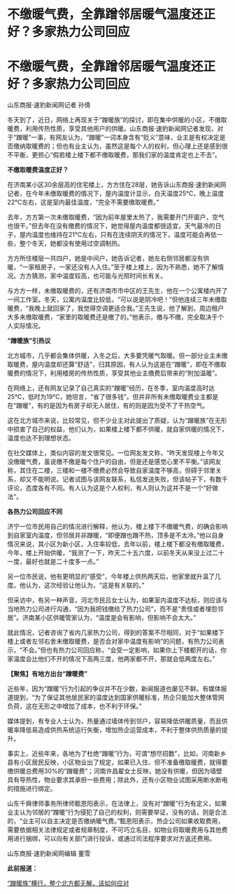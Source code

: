 # 不缴暖气费，全靠蹭邻居暖气温度还正好？多家热力公司回应

# 不缴暖气费，全靠蹭邻居暖气温度还正好？多家热力公司回应

山东商报·速豹新闻网记者 孙倩

冬天到了，近日，网络上再现关于“蹭暖族”的探讨，即在集中供暖的小区，不缴取暖费，利用传热性质，享受其他用户的供暖。山东商报·速豹新闻网记者发现，对于“蹭暖”一事，有网友认为，“蹭暖”一词本身含有“贬义”意味，业主是有权决定是否缴纳取暖费的；但也有业主认为，虽然这是每个人的权利，但心理上还是感到很不平衡，更担心“假若楼上楼下都不缴取暖费，那我们家的温度肯定也上不去”。

**不缴取暖费温度正好？**

在济南某小区30余层高的住宅楼上，方方住在28层，她告诉山东商报·速豹新闻网记者，在今年未缴取暖费的情况下，屋内温度计显示，白天温度25℃，晚上温度22℃左右，这是室内最佳温度，“完全不需要缴取暖费。”

去年，方方第一次未缴取暖费，“因为前年屋里太热了，我需要开门开窗户，空气也很干。”但去年在没有缴费的情况下，她觉得屋内温度都很适宜，天气最冷的日子，屋内温度也维持在21℃左右，只有在连续阴天的情况下，温度可能会再低一些，整个冬天，她都没有使用过空调制热。

方方所住楼层一共四户，她是中间户，她告诉记者，她左右侧邻居都没有供暖，“一家租房子，一家还没有人入住。”至于楼上楼上，因为不熟悉，她不了解情况。方方猜测，家中温度较高，也可能与光照时间长有关。

与方方一样，未缴取暖费的，还有济南市市中区的王先生，他在一个公寓楼内开了一间工作室。冬天，公寓内温度比较低，“可以说是阴冷吧！”但他连续三年未缴取暖费，“我晚上就回家了，我觉得空调更适合我。”王先生说，他了解到，周边租户大多未缴取暖费，“家里的取暖费还是缴了的。”他表示，缴与不缴，完全取决于个人实际情况。

**“蹭暖族”引热议**

北方城市，几乎都会集体供暖，入冬之后，大多要凭暖气取暖。但一部分业主未缴取暖费，屋内温度却还算“舒适”，归其原因，有人认为这是在“蹭暖”，即在不缴取暖费的情况下，利用楼房的传热性质，享受其他业主缴费后带来的“附加温暖”。

在网络上，还有网友记录了自己真实的“蹭暖”经历，在冬季，室内温度高时达25℃，低时为19℃，她坦言，“省了很多钱”。但并非所有未缴取暖费业主都是在“蹭暖”，有的是因为有房子却无人居住，有的则是因为受不了干热空气。

这在北方城市来说，比较常见，但不少业主对此提出了质疑，认为“蹭暖族”在无形中损害了自己的权益，他们认为，如果楼上楼下都不供暖，就自家供暖的情况下，温度也达不到理想状态。

在社交媒体上，类似内容的发文很常见。一位网友发文称，“昨天发现楼上今年又没缴暖气费，虽说缴不缴是每个住户的自由，但是还是感觉心里不平衡。”该网友称，其住在二楼，三楼和一楼不缴费必然会导致自家温度不够高，但碍于邻里关系，却又不能明说。记者试图与该网友联系，私信发送失败，但该帖子下，有数千评论，态度各有不同。有人认为这是个人权利，有人则认为这并不是一个“好做法”。

**各热力公司回应不同**

济宁一位市民用自己的情况进行解释，他认为，楼上楼下不缴暖气费，的确会影响到自家室内温度，但邻居并非蹭暖，“即便蹭也蹭不热，顶多是不太冷。”他以自身情况来说，其小区为新小区，入住率较低，去年以前，楼上楼下都没有缴取暖费，今年，楼上开始供暖，“我测了一下，昨天二十五六度，以前冬天从来没上过二十一度，最好也就是二十度多一点。”

另一位市民说，他有更明显的“感受”，今年楼上供热两天后，他家里就升温了几度。他认为，这次经验让他认为，“这是有关联的。”

但采访中，有另一种声音，河北市民吕女士认为，如果室内温度不达标，则应该与当地热力公司进行沟通，“因为我把钱缴给了热力公司”，而不是“责怪或者埋怨邻居”。济南某小区供暖管家认为，“温度是会有影响，但影响不会太大。”

就此情况，记者咨询了省内几家热力公司，得到的答案不尽相同，对于“如果楼下楼上或者左邻右舍未缴取暖费，是否会对家中温度有影响”的问题，有热力公司表示，“不会。”但也有热力公司回应称，“会受一定影响，如果你上下楼都开的话，你家温度会比他们不开的情况下高两三度，他两家都不开，那就会低两度左右。”

**【聚焦】有地方出台“蹭暖费”**

近些年，因为“蹭暖”行为引起的争议并不在少数，新闻报道也屡见不鲜。有媒体报道提到，“为了保证其他居民家的温度达到国家供暖标准，热企只能加大整体管网负荷，这在无形之中增加了成本，也不利于环保。”

媒体提到，有专业人士认为，热量通过墙体传到邻户，容易降低供暖质量，而且供暖率降低易造成供热系统运行失衡，增加热企运营成本，不利于整体供热质量的提升。

事实上，近些年来，各地为了杜绝“蹭暖”行为，可谓“想尽招数”，比如，河南新乡县有小区居民反映，小区物业出了规定，如果已入住、但不准备缴取暖费，就得要缴供暖总费用30%的“蹭暖费”；河南许昌翟女士反映，她没有供暖，但因为墙壁具有导热性，物业要求其承担一些费用；除此外，还有小区物业试图采用断水断电的措施进行绑定。

山东千舜律师事务所律师甄恩阳表示，在法律上，没有对“蹭暖”行为有定义，如果业主认为邻居的“蹭暖”行为侵犯了自己的权利，则需要举证，没有的话，则是合法的，“业主可以自主决定是否缴纳暖气费。”甄恩阳表示，热企公司如果收取费用，需要依据相关法律规定或者规章制度，不可巧立名目，如物业将取暖费用与其他费用进行捆绑，可以向有关部门进行投诉，或通过司法程序要求对方返还费用。

山东商报·速豹新闻网编辑 董雪

**此前报道：**

[“蹭暖族”横行，整个北方都无解，该如何应对](https://news.qq.com/rain/a/20231116A06FSX00)

